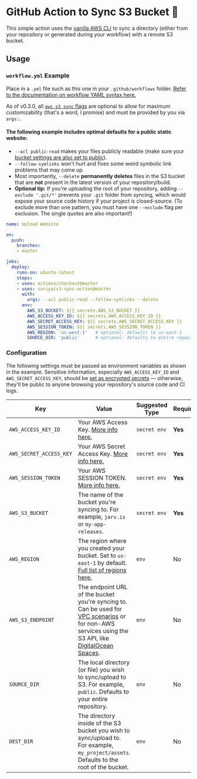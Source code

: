 # GitHub Action to Sync S3 Bucket 🔄

This simple action uses the [vanilla AWS CLI](https://docs.aws.amazon.com/cli/index.html) to sync a directory (either from your repository or generated during your workflow) with a remote S3 bucket.


## Usage

### `workflow.yml` Example

Place in a `.yml` file such as this one in your `.github/workflows` folder. [Refer to the documentation on workflow YAML syntax here.](https://help.github.com/en/articles/workflow-syntax-for-github-actions)

As of v0.3.0, all [`aws s3 sync` flags](https://docs.aws.amazon.com/cli/latest/reference/s3/sync.html) are optional to allow for maximum customizability (that's a word, I promise) and must be provided by you via `args:`.

#### The following example includes optimal defaults for a public static website:

- `--acl public-read` makes your files publicly readable (make sure your [bucket settings are also set to public](https://docs.aws.amazon.com/AmazonS3/latest/dev/WebsiteAccessPermissionsReqd.html)).
- `--follow-symlinks` won't hurt and fixes some weird symbolic link problems that may come up.
- Most importantly, `--delete` **permanently deletes** files in the S3 bucket that are **not** present in the latest version of your repository/build.
- **Optional tip:** If you're uploading the root of your repository, adding `--exclude '.git/*'` prevents your `.git` folder from syncing, which would expose your source code history if your project is closed-source. (To exclude more than one pattern, you must have one `--exclude` flag per exclusion. The single quotes are also important!)

```yaml
name: Upload Website

on:
  push:
    branches:
    - master

jobs:
  deploy:
    runs-on: ubuntu-latest
    steps:
    - uses: actions/checkout@master
    - uses: suriya/s3-sync-action@master
      with:
        args: --acl public-read --follow-symlinks --delete
      env:
        AWS_S3_BUCKET: ${{ secrets.AWS_S3_BUCKET }}
        AWS_ACCESS_KEY_ID: ${{ secrets.AWS_ACCESS_KEY_ID }}
        AWS_SECRET_ACCESS_KEY: ${{ secrets.AWS_SECRET_ACCESS_KEY }}
        AWS_SESSION_TOKEN: ${{ secrets.AWS_SESSION_TOKEN }}
        AWS_REGION: 'us-west-1'   # optional: defaults to us-east-1
        SOURCE_DIR: 'public'      # optional: defaults to entire repository
```


### Configuration

The following settings must be passed as environment variables as shown in the example. Sensitive information, especially `AWS_ACCESS_KEY_ID` and `AWS_SECRET_ACCESS_KEY`, should be [set as encrypted secrets](https://help.github.com/en/articles/virtual-environments-for-github-actions#creating-and-using-secrets-encrypted-variables) — otherwise, they'll be public to anyone browsing your repository's source code and CI logs.

| Key | Value | Suggested Type | Required | Default |
| ------------- | ------------- | ------------- | ------------- | ------------- |
| `AWS_ACCESS_KEY_ID` | Your AWS Access Key. [More info here.](https://docs.aws.amazon.com/general/latest/gr/managing-aws-access-keys.html) | `secret env` | **Yes** | N/A |
| `AWS_SECRET_ACCESS_KEY` | Your AWS Secret Access Key. [More info here.](https://docs.aws.amazon.com/general/latest/gr/managing-aws-access-keys.html) | `secret env` | **Yes** | N/A |
| `AWS_SESSION_TOKEN` | Your AWS SESSION TOKEN. [More info here.](https://docs.aws.amazon.com/general/latest/gr/managing-aws-access-keys.html) | `secret env` | **Yes** | N/A |
| `AWS_S3_BUCKET` | The name of the bucket you're syncing to. For example, `jarv.is` or `my-app-releases`. | `secret env` | **Yes** | N/A |
| `AWS_REGION` | The region where you created your bucket. Set to `us-east-1` by default. [Full list of regions here.](https://docs.aws.amazon.com/AWSEC2/latest/UserGuide/using-regions-availability-zones.html#concepts-available-regions) | `env` | No | `us-east-1` |
| `AWS_S3_ENDPOINT` | The endpoint URL of the bucket you're syncing to. Can be used for [VPC scenarios](https://aws.amazon.com/blogs/aws/new-vpc-endpoint-for-amazon-s3/) or for non-AWS services using the S3 API, like [DigitalOcean Spaces](https://www.digitalocean.com/community/tools/adapting-an-existing-aws-s3-application-to-digitalocean-spaces). | `env` | No | Automatic (`s3.amazonaws.com` or AWS's region-specific equivalent) |
| `SOURCE_DIR` | The local directory (or file) you wish to sync/upload to S3. For example, `public`. Defaults to your entire repository. | `env` | No | `./` (root of cloned repository) |
| `DEST_DIR` | The directory inside of the S3 bucket you wish to sync/upload to. For example, `my_project/assets`. Defaults to the root of the bucket. | `env` | No | `/` (root of bucket) |


